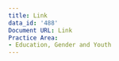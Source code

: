 ```yaml
---
title: Link
data_id: '488'
Document URL: Link
Practice Area:
- Education, Gender and Youth
---
```



